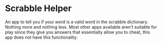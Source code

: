 Scrabble Helper
===============
An app to tell you if your word is a valid word in the scrabble dictionary. Nothing more and nothing less. Most other apps available aren't suitable for play since they give you answers that essentially allow you to cheat, this app does not have this functionality.